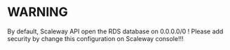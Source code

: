 # WARNING

By default, Scaleway API open the RDS database on 0.0.0.0/0 ! Please add security by change this configuration on Scaleway console!!!

<!-- BEGINNING OF PRE-COMMIT-TERRAFORM DOCS HOOK -->
<!-- END OF PRE-COMMIT-TERRAFORM DOCS HOOK -->
